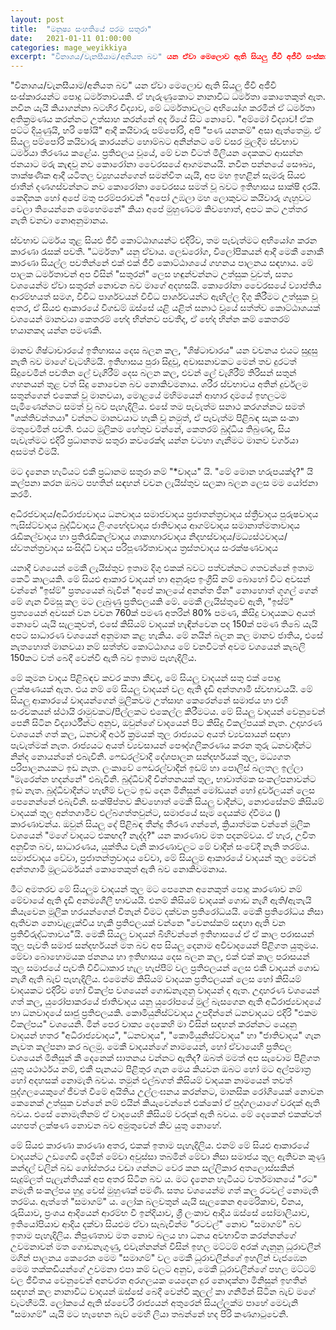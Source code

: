 ```yaml
---
layout: post
title:  "මනුෂ්‍ය සංහතියේ පරම සතුරා"
date:   2021-01-11 01:00:00
categories: mage_weyikkiya
excerpt: "විනාශය/වැනසීයාම/අනියත බව" යන ඒවා මෙලොව ඇති සියලු ජීවී අජීවී සංස්කාරයන්ට පොදු ධර්මතාවයකි. ඒ හැරුණුකොට නානාවිධ ධර්මතා කොතෙකුත් ඇත. නවීන යැයි කියාගන්නා බටහිර විද්‍යාව, මේ ධර්මතාවලට අභියෝග කරමින් ඒ ධර්මතා අතික්‍රමණය කරන්නට උත්සාහ කරන්නේ අද ඊයේ සිට නොවේ. "අම්මෝ විද්‍යාව! ඒක පට්ට දියුණුයි, හරි ෂෝයි" ආදී කයිවාරු පම්පෝරි, අපි "පණ යනකම්" අසා ඇත්තෙමු. ඒ සියලු පම්පෝරි කයිවාරු කාරයන්ට හොම්බට අනින්නට...
---
```


"විනාශය/වැනසීයාම/අනියත බව" යන ඒවා මෙලොව ඇති සියලු ජීවී අජීවී සංස්කාරයන්ට පොදු ධර්මතාවයකි. ඒ හැරුණුකොට නානාවිධ ධර්මතා කොතෙකුත් ඇත. නවීන යැයි කියාගන්නා බටහිර විද්‍යාව, මේ ධර්මතාවලට අභියෝග කරමින් ඒ ධර්මතා අතික්‍රමණය කරන්නට උත්සාහ කරන්නේ අද ඊයේ සිට නොවේ. "අම්මෝ විද්‍යාව! ඒක පට්ට දියුණුයි, හරි ෂෝයි" ආදී කයිවාරු පම්පෝරි, අපි "පණ යනකම්" අසා ඇත්තෙමු. ඒ සියලු පම්පෝරි කයිවාරු කාරයන්ට හොම්බට අනින්නට මේ වසර මුලදීම ස්වභාව ධර්මයා තීරණය කළේය. ප්‍රතිඵලය වූයේ, මේ වන විටත් මිලියන දෙකකට ආසන්න ජනයාට මරු කැඳවූ නව කොරෝනා වෛරසයේ ආගමනයයි. නවීන පන්නයේ සෞඛ්‍ය, තාක්ෂණික ආදී යටිතල ව්‍යුහයන්ගෙන් සමන්විත යැයි, අප මහ ඉහළින් සැමරූ සියළු ජාතීන් දණගස්වන්නට නව කොරෝනා වෛරසය සමත් වූ බවට ඉතිහාසය සාක්ෂි දරයි. කෙදිනක හෝ අපේ මතු පරම්පරාවන් "අපෝ උඹලා මහ ලොකුවට කයිවාරු ගැහුවට වෙලා තියෙන්නෙ මෙහෙමනේ" කියා අපේ මුහුණටම කිවහොත්, අපට කට උත්තර නැති වනවා නොඅනුමානය.

ස්වභාව ධර්මය තුළ සියළු ජීවී කොට්ඨාශයන්ට එදිරිව, තම පැවැත්මට අභියෝග කරන කාරණා රැසක් පවතී. "ධර්මතා" යනු ඒවාය. ලෙඩරෝග, විලෝපිකයන් ආදී මෙකී නොකී කාරණා සියල්ල පවතින්නේ එක් එක් ජීවී කොට්ඨාශයේ ගහනය පාලනය සඳහාය. මේ පාලක ධර්මතාවන් අප විසින් "සතුරන්" ලෙස හඳුන්වන්නට උත්සුක වුවත්, සත්‍ය වශයෙන්ම ඒවා සතුරන් නොවන බව මාගේ අදහසයි. කොරෝනා වෛරසයේ ව්‍යාප්තිය ආරම්භයත් සමග, විවිධ පාර්ශවයන් විවිධ පාර්ශවයන්ට ඇඟිල්ල දිගු කිරීමට උත්සුක වූ අතර, ඒ සියළු ආකාරයේ විගඩම් ඔස්සේ යළි යළිත් සනාථ වූයේ සත්ත්ව කොට්ඨාශයක් වශයෙන් මානවයා කෙතරම් භේද භින්නව පවතීද, ඒ භේද භින්න කම් කෙතරම් භයානකද යන්න පමණකි.

මානව ශිෂ්ටාචාරයේ ඉතිහාසය දෙස බලන කල, "ශිෂ්ටාචාරය" යන වචනය එයට සුදුසු නැති බව මාගේ වැටහීමයි. ඉතිහාසය පුරා සිදුවූ, අවාසනාවකට මෙන් තව දුරටත් සිදුවෙමින් පවතින ලේ වැගිරීම් දෙස බලන කල, එවන් ලේ වැගිරීම් තිරිසන් සතුන් ගහනයන් තුළ වත් සිදු නොවෙන බව නොකිවමනාය. ශරීර ස්වභාවය අතින් දුර්වලම සතුන්ගෙන් එකෙක් වූ මානවයා, මොළයේ මහිමයෙන් ආහාර දාමයේ ඉහලටම පැමිණෙන්නට සමත් වූ බව පැහැදිලිය. එසේ තම පැවැත්ම සනාථ කරගන්නට සමත් "ශක්තිවන්තයා" වන්නට මානවයාට හැකි වූ නමුත්, ඒ පැවැත්ම පිළිබඳ සැක සංකා මතුවෙමින් පවතී. එයට මූලිකම හේතුව වන්නේ, කෙතරම් බුද්ධිය තිබුණද, සිය පැවැත්මට එදිරි ප්‍රධානතම සතුරා කවරෙක්ද යන්න වටහා ගැනීමට මානව වර්ගයා අසමත් වීමයි.

මට දැනෙන හැටියට එකී ප්‍රධානම සතුරා නම් "*වාදය" යි. "මේ මොන හරුපයක්දෑ?" යි කල්පනා කරන ඔබට පහතින් සඳහන් වචන ලැයිස්තුව සලකා බලන ලෙස මම යෝජනා කරමි.

අධිරජවාදය/අධිරාජ්‍යවාදය
ධනවාදය
සමාජවාදය
ප්‍රජාතන්ත්‍රවාදය
ස්ත්‍රීවාදය
පුරුෂවාදය
ෆැසිස්ට්වාදය
බුද්ධිවාදය
ලිංගභේදවාදය
ජාතිවාදය
ආගම්වාදය
සමානාත්මතාවාදය
රැඩිකල්වාදය හා ප්‍රතිරැඩිකල්වාදය
ශාකාහාරවාදය
නිදහස්වාදය/මධ්‍යස්ථවාදය/ස්වතන්ත්‍රවාදය
සංසිද්ධි වාදය
පරිපූර්ණතාවාදය
ත්‍රස්තවාදය
සංරක්ෂණවාදය

යනාදී වශයෙන් මෙකී ලැයිස්තුව ඉතාම දිගු එකක් බවට පත්වන්නට ගතවන්නේ ඉතාම කෙටි කාලයකි. මේ සියළු ආකාර වාදයන් හා අනුරූප ඉංග්‍රීසි නම් බොහෝ විට අවසන් වන්නේ "ඉස්ම්" ප්‍රත්‍යයෙන් බැවින් "අපේ කාලයේ අනන්ත ජින" නොහොත් ගූගල් ගෙන් මේ ගැන විමසූ කල මට ලැබුණු ප්‍රතිඵලයකි මේ. මෙකී ලැයිස්තුවේ ඇති, "ඉස්ම්" ප්‍රත්‍යයෙන් අවසන් වන වචන 760ක් පමණ අතරින් 80% පමණ, කිසිදු වාදයකට අයත් නොවේ යැයි සැලකූවත්, එසේ කිසියම් වාදයක් හැඳින්වෙන පද 150ක් පමණ තිබේ යැයි අපට සාධාරණ වශයෙන් අනුමාන කළ හැකිය. මේ නයින් බලන කල මානව ජාතිය, එසේ නැතහොත් මානවයා නම් සත්ත්ව කොට්ඨාශය මේ වනවිටත් අවම වශයෙන් කැබලි 150කට වත් බෙදී වෙන්වී ඇති බව ඉතාම පැහැදිලිය.

මේ කුමන වාදය පිළිබඳව කවර කතා කීවද, මේ සියලු වාදයන් සතු එක් පොදු ලක්ෂණයක් ඇත. එය නම් මේ සියලු වාදයන් වල ඇති දැඩි අන්තගාමී ස්වභාවයයි. මේ සියලු ආකාරයේ වාදයන්ගෙන් මූලිකවම උත්සාහ කෙරෙන්නේ සමාජය හා එහි සංරචකයන් ස්ථායි රාමුවකට/පීල්ලකට එකෙල්ල කිරීමටය. මේ සියලු වාදයන් වෙනුවෙන් පෙනී සිටින විද්‍යාර්ථීන්ට අනුව, ඔවුන්ගේ වාදයෙන් පිට කිසිදු විකල්පයක් නැත. උදාහරණ වශයෙන් ගත් කල, ධනවාදී අර්ථ ක්‍රමයක් තුල රාජ්‍යයට අයත් ව්‍යවසායන් සඳහා පැවැත්මක් නැත. රාජ්‍යයට අයත් ව්‍යවසායන් පෞද්ගලීකරණය කරන තුරු ධනවාදීන්ට නින්ද නොයන්නේ එබැවිනි. ෆෙඩරල්වාදී දේශපාලන සන්දර්භයක් තුල, මධ්‍යගත පරිපාලනයකට ඉඩ නැත. ලංකාවේ ෆෙඩරල්වාදීන් ඉඩම් හා පොලිස් බලතල ඉල්ලා "මැරෙන්න හදන්නේ" එබැවිනි. බුද්ධිවාදී චින්තනයක් තුල, භාවාත්මක සංකල්පනාවන්ට ඉඩ නැත. බුද්ධිවාදීන්ට හැඟීම් වලට ඉඩ දෙන මිනිසුන් මෝඩයන් හෝ දුර්වලයන් ලෙස පෙනෙන්නේ එබැවිනි. සංක්ෂිප්තව කිවහොත් මෙකී සියලු වාදීන්ට, නොඑසේනම් කිසියම් වාදයක් තුල අන්තගාමීව එල්බගත්තවුන්ට, සමාජයේ සෑම දෙයක්ම ද්වීමය () කාරණාවන්ය. ඔවුන් සියලු දේ පිළිබඳ තීන්දු තීරණ ගන්නේ, ක්‍රියාත්මක වන්නේ මූලික වශයෙන් "මගේ වාදයට එකඟද? නැද්ද?" යන කාරණාව මත පදනම්වය. ඒ හැර, උචිත අනුචිත බව, සාධාරණය, යුක්තිය වැනි කාරණාවලට මේ වාදීන් සංවේදී නැති තරම්ය. සමාජවාදය වේවා, ප්‍රජාතන්ත්‍රවාදය වේවා, මේ සියලුම ආකාරයේ වාදයන් තුල මෙවන් අන්තගාමී මූලධර්මයන් කොතෙකුත් ඇති බව නොකිවමනාය.

මීට අමතරව මේ සියලුම වාදයන් තුල මට පෙනෙන අනෙකුත් පොදු කාරණාව නම් මේවායේ ඇති දැඩි අනම්‍යශීලී භාවයයි. එනම් කිසියම් වාදයක් ගොඩ නැගී ඇති/ඇතැයි කියැවෙන මූලික හරයන්ගෙන් විතැන් වීමට දක්වන ප්‍රතිරෝධයයි. මෙකී ප්‍රතිරෝධය නිසා ඇතිවන නොවැළැක්විය හැකි ප්‍රතිඵලයක් වන්නෙ "වෙනස්කම් සඳහා ඇති වන ප්‍රතිවිරුද්ධතාවය"යි. මෙකී සියලු වාදයන් බිහිවන්නේ ඉතිහාසයේ ඒ ඒ කාල පරාසයන් තුල පැවති සමාජ සන්දර්භයන් මත බව අප සියලු දෙනාම අවිවාදයෙන් පිළිගත යුතුමය. මේවා බොහොමයක ජනනය හා ඉතිහාසය දෙස බලන කල, එක් එක් කාල පරාසයන් තුල සමාජයේ පැවති විවිධාකාර හැල හැප්පීම් වල ප්‍රතිඵලයන් ලෙස එකී වාදයන් ගොඩ නැගී ඇති බැව් පැහැදිලිය. එමෙන්ම කිසියම් වාදයක ප්‍රතිඵලයක් ලෙස හෝ කිසියම් වාදයකට එදිරිව හෝ විකල්ප වශයෙන් ගොඩනැගුනු වාදයන් ද ඇත. උදාහරණ වශයෙන් ගත් කල, යුරෝපාකරයේ ජාතිවාදය යනු යුරෝපයේ මුල් බැසගෙන ඇති අධිරාජ්‍යවාදයේ හා ධනවාදයේ සෘජු ප්‍රතිඵලයකි. කොමියුනිස්ට්වාදය උපදින්නේ ධනවාදයට එදිරි "එකම විකල්පය" වශයෙනි. මින් පෙර වාක්‍ය දෙකෙහි මා විසින් සඳහන් කරන්නට යෙදුනු වාදයන් හතර "අධිරාජ්‍යවාදය", "ධනවාදය", "කොමියුනිස්ට්වාදය" හා "ජාතිවාදය" ගැන නැවත කල්පනා කර බලමු. මෙකී වාදයන්ගේ නාමයෙන්, හෝ ඒවායෙහි ප්‍රතිඵල වශයෙන් මිනිසුන් කී දෙනෙක් ඝාතනය වන්නට ඇතිද? ඔබත් මමත් අප සැවොම පිළිගත යුතු යථාර්ථය නම්, එකී පැනයට පිළිතුර ගැන මෙය කියවන ඔබට හෝ මට අල්පමාත්‍ර හෝ අදහසක් නොමැති බවය. තමුන් එල්බගත් කිසියම් වාදයක නාමයෙන් තවත් පුද්ගලයෙකුගේ ජීවත් වීමේ අයිතිය උල්ලංඝනය කරන්නට, මානසික රෝගියෙක් නොවන කෙනෙක් උත්සුක වන්නේ නම් එයින් කියැවෙන්නේ එක්කෝ ඒ පුද්ගලයාගේ වරදක් ඇති බවය. එසේ නොමැතිනම් ඒ වාදයෙහි කිසියම් වරදක් ඇති බවය. මේ දෙකෙන් එකක්වත් යහපත් ලක්ෂණ නොවන බව අමුතුවෙන් කිව යුතු නොහේ.

මේ සියළු කාරණා කාරණා අතර, එකක් ඉතාම පැහැදිලිය. එනම් මේ සියළු ආකාරයේ වාදයන්ට උඩගෙඩි දෙමින් මේවා අවුස්සා තබමින් මේවා නිසා සමාජය තුල ඇතිවන කුණු කන්දල් වලින් බඩ ගෝස්තරය වඩා ගන්නට වෙර කන සල්ලිකාර අතලොස්සකින් සැදුම්ලත් පැලැන්තියක් අප අතර සිටින බව ය. මට දැනෙන හැටියට වර්තමානයේ "රට" නමැති සංකල්පය හුදු වෙස් මුහුණක් පමණි. සත්‍ය වශයෙන්ම ගත් කල රටවල් නොමැති තරම්ය. ඇත්තේ "සමාගම්" ය. ලෝක බලවතුන් යැයි සැලකෙන අමෙරිකාව, චීනය, රුසියාව, ප්‍රංශය ආදියෙන් ආරම්භ වී ඉන්දියාව, ශ්‍රී ලංකාව ආදිය ඔස්සේ සෝමාලියාව, ඉතියෝපියාව ආදිය දක්වා සියළුම ඒවා සැබැවින්ම "රටවල්" නොව "සමාගම්" බව ඉතාම පැහැදිලිය. නිපුණතාව මත නොව බලය හා ධනය අවභාවිත කරන්නන්ගේ උවමනාවන් මත ගොඩනැගුණු, එවැන්නන්න් විසින් ඉහල මට්ටම් අරක් ගැනුනු ධූරාවලීන් මගින් පාලනය කෙරෙන මෙම "සමාගම්" වල මෙකී ධූරාවලීන්ගේ ඉහලින් වැජඹෙන මෙම තක්කඩියන්ගේ උවමනා එපා කම් වලට අනුව, මෙකී ධූරාවලීන්ගේ පහල මට්ටම් වල ජීවිතය වෙනුවෙන් අනවරත අරගලයක යෙදෙන දුර නොදක්නා මිනිසුන් ඉහතින් සඳහන් කල නානාවිධ වාදයන් ඔස්සේ බෙදී වෙන්වී කුලල් කා ගනිමින් සිටින බැව් මගේ වැටහීමයි. ලෝකයේ ඇති ස්වෛරී රාජ්‍යයන් අතුරෙන් සියල්ලක්ම පාහේ මෙවැනි "සමාගම්" යැයි මට හැඟෙන බැව් මෙහි ලියා තබන්නේ හද පිරි කණගාටුවෙනි.
